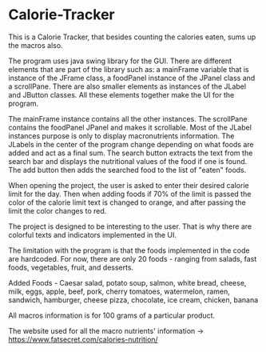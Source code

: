 # Calorie-Tracker

This is a Calorie Tracker, that besides counting the calories eaten, sums up the macros also.

The program uses java swing library for the GUI. There are different elements that are part of the library such as: a mainFrame variable that is instance of the JFrame class, a foodPanel instance of the JPanel class and a scrollPane. There are also smaller elements as instances of the JLabel and JButton classes. All these elements together make the UI for the program.

The mainFrame instance contains all the other instances. The scrollPane contains the foodPanel JPanel and makes it scrollable. Most of the JLabel instances purpose is only to display macronutrients information. The JLabels in the center of the program change depending on what foods are added and act as a final sum. The search button extracts the text from the search bar and displays the nutritional values of the food if one is found. The add button then adds the searched food to the list of "eaten" foods.

When opening the project, the user is asked to enter their desired calorie limit for the day. Then when adding foods if 70% of the limit is passed the color of the calorie limit text is changed to orange, and after passing the limit the color changes to red.

The project is designed to be interesting to the user. That is why there are colorful texts and indicators implemented in the UI. 

The limitation with the program is that the foods implemented in the code are hardcoded. For now, there are only 20 foods - ranging from salads, fast foods, vegetables, fruit, and desserts.

Added Foods - Caesar salad, potato soup, salmon, white bread, cheese, milk, eggs, apple, beef, pork, cherry tomatoes, watermelon, ramen, sandwich, hamburger, cheese pizza, chocolate, ice cream, chicken, banana

All macros information is for 100 grams of a particular product.

The website used for all the macro nutrients' information -> https://www.fatsecret.com/calories-nutrition/
